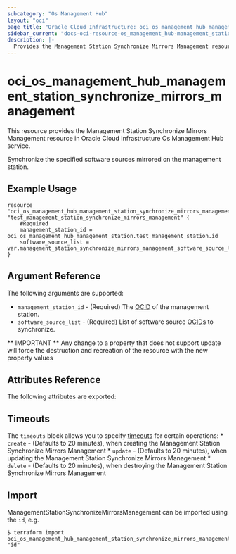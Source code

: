```yaml
---
subcategory: "Os Management Hub"
layout: "oci"
page_title: "Oracle Cloud Infrastructure: oci_os_management_hub_management_station_synchronize_mirrors_management"
sidebar_current: "docs-oci-resource-os_management_hub-management_station_synchronize_mirrors_management"
description: |-
  Provides the Management Station Synchronize Mirrors Management resource in Oracle Cloud Infrastructure Os Management Hub service
---
```


# oci_os_management_hub_management_station_synchronize_mirrors_management
This resource provides the Management Station Synchronize Mirrors Management resource in Oracle Cloud Infrastructure Os Management Hub service.

Synchronize the specified software sources mirrored on the management station.


## Example Usage

```hcl
resource "oci_os_management_hub_management_station_synchronize_mirrors_management" "test_management_station_synchronize_mirrors_management" {
	#Required
	management_station_id = oci_os_management_hub_management_station.test_management_station.id
	software_source_list = var.management_station_synchronize_mirrors_management_software_source_list
}
```

## Argument Reference

The following arguments are supported:

* `management_station_id` - (Required) The [OCID](https://docs.cloud.oracle.com/iaas/Content/General/Concepts/identifiers.htm) of the management station.
* `software_source_list` - (Required) List of software source [OCIDs](https://docs.cloud.oracle.com/iaas/Content/General/Concepts/identifiers.htm) to synchronize.


** IMPORTANT **
Any change to a property that does not support update will force the destruction and recreation of the resource with the new property values

## Attributes Reference

The following attributes are exported:


## Timeouts

The `timeouts` block allows you to specify [timeouts](https://registry.terraform.io/providers/oracle/oci/latest/docs/guides/changing_timeouts) for certain operations:
	* `create` - (Defaults to 20 minutes), when creating the Management Station Synchronize Mirrors Management
	* `update` - (Defaults to 20 minutes), when updating the Management Station Synchronize Mirrors Management
	* `delete` - (Defaults to 20 minutes), when destroying the Management Station Synchronize Mirrors Management


## Import

ManagementStationSynchronizeMirrorsManagement can be imported using the `id`, e.g.

```
$ terraform import oci_os_management_hub_management_station_synchronize_mirrors_management.test_management_station_synchronize_mirrors_management "id"
```

